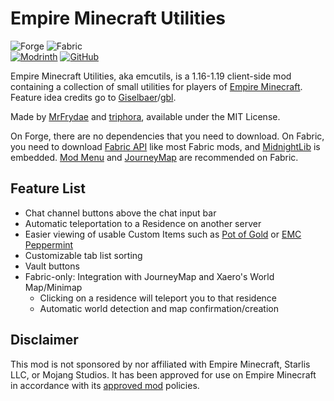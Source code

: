 <!-- modrinth_exclude.start -->
# Empire Minecraft Utilities
<!-- modrinth_exclude.end -->

![Forge](https://raw.githubusercontent.com/intergrav/devins-badges/v1/assets/supported/forge_64h.png) ![Fabric](https://raw.githubusercontent.com/intergrav/devins-badges/v1/assets/supported/fabric_64h.png)<br>
[![Modrinth](https://raw.githubusercontent.com/intergrav/devins-badges/v1/assets/download/modrinth_64h.png)](https://modrinth.com/mod/emcutils) [![GitHub](https://raw.githubusercontent.com/intergrav/devins-badges/v1/assets/repository/github_64h.png)](https://github.com/emmods/emcutils)

Empire Minecraft Utilities, aka emcutils, is a 1.16-1.19 client-side mod containing a collection of small utilities for players of [Empire Minecraft](https://ref.emc.gs/triphora).
Feature idea credits go to [Giselbaer](https://u.emc.gs/Giselbaer)/[gbl](https://github.com/gbl).

Made by [MrFrydae](https://u.emc.gs/GreenMeanie) and [triphora](https://u.emc.gs/triphora), available under the MIT License.

On Forge, there are no dependencies that you need to download. On Fabric, you need to download [Fabric API](https://modrinth.com/mod/fabric-api) like most Fabric mods, and [MidnightLib](https://modrinth.com/mod/midnightlib) is embedded. [Mod Menu](https://modrinth.com/mod/modmenu) and [JourneyMap](https://modrinth.com/mod/journeymap) are recommended on Fabric.

## Feature List

* Chat channel buttons above the chat input bar
* Automatic teleportation to a Residence on another server
* Easier viewing of usable Custom Items such as [Pot of Gold](https://wiki.emc.gs/pot-of-gold) or [EMC Peppermint](https://wiki.emc.gs/emc-peppermint)
* Customizable tab list sorting
* Vault buttons
* Fabric-only: Integration with JourneyMap and Xaero's World Map/Minimap
	* Clicking on a residence will teleport you to that residence
	* Automatic world detection and map confirmation/creation

## Disclaimer

This mod is not sponsored by nor affiliated with Empire Minecraft, Starlis LLC, or Mojang Studios. It has been approved for use on Empire Minecraft in accordance with its [approved mod](https://mods.emc.gs) policies.
